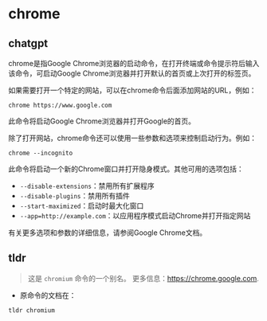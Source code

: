 # chrome 
## chatgpt 
chrome是指Google Chrome浏览器的启动命令，在打开终端或命令提示符后输入该命令，可启动Google Chrome浏览器并打开默认的首页或上次打开的标签页。

如果需要打开一个特定的网站，可以在chrome命令后面添加网站的URL，例如：

```
chrome https://www.google.com
```

此命令将启动Google Chrome浏览器并打开Google的首页。

除了打开网站，chrome命令还可以使用一些参数和选项来控制启动行为。例如：

```
chrome --incognito
```

此命令将启动一个新的Chrome窗口并打开隐身模式。其他可用的选项包括：

- `--disable-extensions`：禁用所有扩展程序
- `--disable-plugins`：禁用所有插件
- `--start-maximized`：启动时最大化窗口
- `--app=http://example.com`：以应用程序模式启动Chrome并打开指定网站

有关更多选项和参数的详细信息，请参阅Google Chrome文档。 

## tldr 
 
> 这是 `chromium` 命令的一个别名。
> 更多信息：<https://chrome.google.com>.

- 原命令的文档在：

`tldr chromium`
